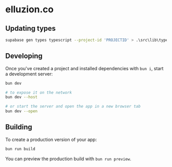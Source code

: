 # elluzion.co

## Updating types

```bash
supabase gen types typescript --project-id 'PROJECTID' > .\src\lib\types\supabase.ts
```

## Developing

Once you've created a project and installed dependencies with `bun i`, start a development server:

```bash
bun dev

# to expose it on the network
bun dev --host

# or start the server and open the app in a new browser tab
bun dev --open
```

## Building

To create a production version of your app:

```bash
bun run build
```

You can preview the production build with `bun run preview`.
